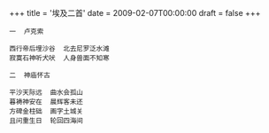 +++
title = '埃及二首'
date = 2009-02-07T00:00:00
draft = false
+++

```text
一  卢克索

西行帝后埋沙谷  北去尼罗泛水滩
寂寞石神听犬吠  人身兽面不知寒

二  神庙怀古

平沙天际远  曲水会孤山
暮祷神安在  晨辉客未还
方碑金柱础  画字土城关
且问重生日  轮回四海间
```
